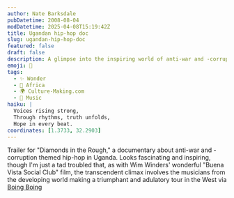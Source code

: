 ```yaml
---
author: Nate Barksdale
pubDatetime: 2008-08-04
modDatetime: 2025-04-08T15:19:42Z
title: Ugandan hip-hop doc
slug: ugandan-hip-hop-doc
featured: false
draft: false
description: A glimpse into the inspiring world of anti-war and -corruption themed hip-hop in Uganda, reminiscent of the emotional journey explored in "Buena Vista Social Club."
emoji: 🎤
tags:
  - ✨ Wonder
  - 🦁 Africa
  - 🌍 Culture-Making.com
  - 🎵 Music
haiku: |
  Voices rising strong,  
  Through rhythms, truth unfolds,  
  Hope in every beat.
coordinates: [1.3733, 32.2903]
---
```


Trailer for "Diamonds in the Rough," a documentary about anti-war and -corruption themed hip-hop in Uganda. Looks fascinating and inspiring, though I'm just a tad troubled that, as with Wim Winders' wonderful "Buena Vista Social Club" film, the transcendent climax involves the musicians from the developing world making a triumphant and adulatory tour in the West
via [Boing Boing](https://www.google.com/search?q=%22Boing%20Boing%22%20boingboing.net)
